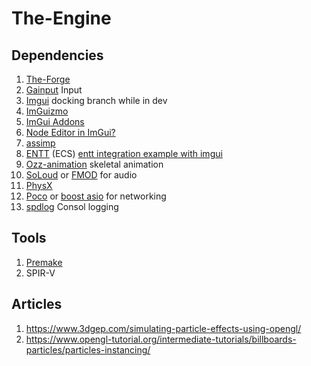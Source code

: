 
# The-Engine


## Dependencies

1. [The-Forge](https://github.com/ConfettiFX/The-Forge)
2. [Gainput](https://github.com/jkuhlmann/gainput) Input
3. [Imgui](https://github.com/ocornut/imgui) docking branch while in dev
4. [ImGuizmo](https://github.com/CedricGuillemet/ImGuizmo)
5. [ImGui Addons](https://github.com/Flix01/imgui)
6. [Node Editor in ImGui?](https://github.com/thedmd/imgui-node-editor)
7. [assimp](https://github.com/assimp/assimp)
8. [ENTT](https://github.com/skypjack/entt) (ECS)
   [entt integration example with imgui](https://github.com/Green-Sky/imgui_entt_entity_editor_demo)
9. [Ozz-animation](https://github.com/guillaumeblanc/ozz-animation) skeletal animation 
10. [SoLoud](https://github.com/jarikomppa/soloud) or [FMOD](https://fmod.com/) for audio
11. [PhysX](https://github.com/NVIDIAGameWorks/PhysX) 
13. [Poco](https://github.com/pocoproject/poco) or [boost asio](http://think-async.com/Asio) for networking
14. [spdlog](https://github.com/gabime/spdlog) Consol logging
## Tools

1. [Premake](https://github.com/premake/premake-core)
2. SPIR-V

## Articles
1. https://www.3dgep.com/simulating-particle-effects-using-opengl/
2. https://www.opengl-tutorial.org/intermediate-tutorials/billboards-particles/particles-instancing/
